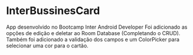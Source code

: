 # InterBussinesCard
App desenvolvido no Bootcamp Inter Android Developer
Foi adicionado as opções de edição e deletar ao Room Database (Completando o CRUD). Também foi adicionado a validação dos campos e um ColorPicker para selecionar uma cor para o cartão.
